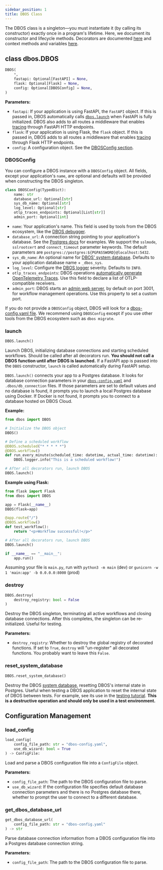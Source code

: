 ```yaml
---
sidebar_position: 1
title: DBOS Class
---
```


The DBOS class is a singleton&mdash;you must instantiate it (by calling its constructor) exactly once in a program's lifetime.
Here, we document its constructor and lifecycle methods.
Decorators are documented [here](./decorators.md) and context methods and variables [here](./contexts.md).

## class dbos.DBOS

```python
DBOS(
    *,
    fastapi: Optional[FastAPI] = None,
    flask: Optional[Flask] = None,
    config: Optional[DBOSConfig] = None,
)
```

**Parameters:**
- `fastapi`: If your application is using FastAPI, the `FastAPI` object. If this is passed in, DBOS automatically calls [`dbos.launch`](#launch) when FastAPI is fully initialized. DBOS also adds to all routes a middleware that enables [tracing](../tutorials/logging-and-tracing.md#tracing) through FastAPI HTTP endpoints.
- `flask`: If your application is using Flask, the `flask` object. If this is passed in, DBOS adds to all routes a middleware that enables [tracing](../tutorials/logging-and-tracing.md#tracing) through Flask HTTP endpoints.
- `config`: A configuration object. See the [DBOSConfig section](#dbosconfig).


### DBOSConfig
You can configure a DBOS instance with a `DBOSConfig` object. All fields, except your application's `name`, are optional and defaults will be provided when constructing the DBOS singleton.

```python
class DBOSConfig(TypedDict):
    name: str
    database_url: Optional[str]
    sys_db_name: Optional[str]
    log_level: Optional[str]
    otlp_traces_endpoints: Optional[List[str]]
    admin_port: Optional[int]
```

- `name`: Your application's name. This field is used by tools from the DBOS ecosystem, like the [DBOS debugger](../tutorials/debugging).
- `database_url`: A connection string pointing to your application's database. See the [Postgres docs](https://www.postgresql.org/docs/current/libpq-connect.html#LIBPQ-CONNSTRING-URIS) for examples. We support the `sslmode`, `sslrootcert` and `connect_timeout` parameter keywords. The default parameters are `postgres://postgres:${PGPASSWORD}@localhost:5432`.
- `sys_db_name`: An optional name for [DBOS' system database](../../explanations/system-tables). Defaults to your application database name + `_dbos_sys`.
- `log_level`: Configure the [DBOS logger](../tutorials/logging-and-tracing#logging) severity. Defaults to `INFO`.
- `otlp_traces_endpoints`: DBOS operations [automatically generate OpenTelemetry Traces](../tutorials/logging-and-tracing#tracing). Use this field to declare a list of OTLP-compatible receivers.
- `admin_port`: DBOS starts an [admin web server](../../self-hosting#admin-api-reference), by default on port 3001, for workflow management operations. Use this property to set a custom port.

If you do not provide a `DBOSConfig` object, DBOS will look for a [dbos-config.yaml file](./configuration.md). We recommend using `DBOSConfig` except if you use other tools from the DBOS ecosystem such as `dbos migrate`.

### launch

```python
DBOS.launch()
```

Launch DBOS, initializing database connections and starting scheduled workflows.
Should be called after all decorators run.
**You should not call a DBOS function until after DBOS is launched.**
If a FastAPI app is passed into the `DBOS` constructor, `launch` is called automatically during FastAPI setup.

`DBOS.launch()` connects your app to a Postgres database.
It looks for database connection parameters in your [`dbos-config.yaml`](./configuration.md) and `.dbos/db_connection` files.
If those parameters are set to default values and no database is found, it prompts you to launch a local Postgres database using Docker.
If Docker is not found, it prompts you to connect to a database hosted on DBOS Cloud.

**Example:**
```python
from dbos import DBOS

# Initialize the DBOS object
DBOS()

# Define a scheduled workflow
@DBOS.scheduled("* * * * *")
@DBOS.workflow()
def run_every_minute(scheduled_time: datetime, actual_time: datetime):
    DBOS.logger.info("This is a scheduled workflow!")

# After all decorators run, launch DBOS
DBOS.launch()
```

**Example using Flask:**
```python
from flask import Flask
from dbos import DBOS

app = Flask(__name__)
DBOS(flask=app)

@app.route("/")
@DBOS.workflow()
def test_workflow():
    return "<p>Workflow successful!</p>"

# After all decorators run, launch DBOS
DBOS.launch()

if __name__ == "__main__":
    app.run()
```

Assuming your file is `main.py`, run with `python3 -m main` (dev) or `gunicorn -w 1 'main:app' -b 0.0.0.0:8000` (prod)

### destroy

```python
DBOS.destroy(
    destroy_registry: bool = False
)
```

Destroy the DBOS singleton, terminating all active workflows and closing database connections.
After this completes, the singleton can be re-initialized.
Useful for testing.

**Parameters:**
- `destroy_registry`: Whether to destroy the global registry of decorated functions. If set to `True`, `destroy` will "un-register" all decorated functions. You probably want to leave this `False`.


### reset_system_database

```python
DBOS.reset_system_database()
```

Destroy the DBOS [system database](../../explanations/how-workflows-work.md), resetting DBOS's internal state in Postgres.
Useful when testing a DBOS application to reset the internal state of DBOS between tests.
For example, see its use in the [testing tutorial](../tutorials/testing.md).
**This is a destructive operation and should only be used in a test environment.**

## Configuration Management

### load_config

```python
load_config(
    config_file_path: str = "dbos-config.yaml",
    use_db_wizard: bool = True
) -> ConfigFile:
```

Load and parse a DBOS configuration file into a `ConfigFile` object.

**Parameters:**
- `config_file_path`: The path to the DBOS configuration file to parse.
- `use_db_wizard`: If the configuration file specifies default database connection parameters and there is no Postgres database there, whether to prompt the user to connect to a different database.

### get_dbos_database_url

```python
get_dbos_database_url(
    config_file_path: str = "dbos-config.yaml"
) -> str
```

Parse database connection information from a DBOS configuration file into a Postgres database connection string.

**Parameters:**
- `config_file_path`: The path to the DBOS configuration file to parse.
